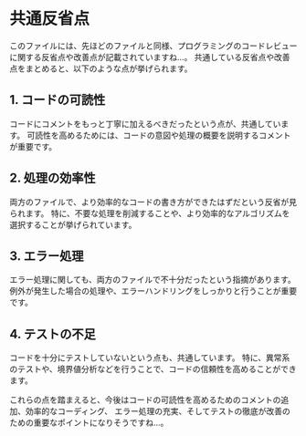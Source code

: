 # 共通反省点

このファイルには、先ほどのファイルと同様、プログラミングのコードレビューに関する反省点や改善点が記載されていますね…。
共通している反省点や改善点をまとめると、以下のような点が挙げられます。

## 1. コードの可読性

コードにコメントをもっと丁寧に加えるべきだったという点が、共通しています。
可読性を高めるためには、コードの意図や処理の概要を説明するコメントが重要です。

## 2. 処理の効率性

両方のファイルで、より効率的なコードの書き方ができたはずだという反省が見られます。
特に、不要な処理を削減することや、より効率的なアルゴリズムを選択することが挙げられています。

## 3. エラー処理

エラー処理に関しても、両方のファイルで不十分だったという指摘があります。
例外が発生した場合の処理や、エラーハンドリングをしっかりと行うことが重要です。

## 4. テストの不足

コードを十分にテストしていないという点も、共通しています。
特に、異常系のテストや、境界値分析などを行うことで、コードの信頼性を高めることができます。

これらの点を踏まえると、今後はコードの可読性を高めるためのコメントの追加、効率的なコーディング、
エラー処理の充実、そしてテストの徹底が改善のための重要なポイントになりそうですね…。
